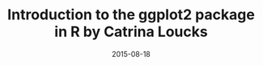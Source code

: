---
title: Introduction to the ggplot2 package in R by Catrina Loucks
text: Learn to use R to make visually appealing and reproducible plots!
location:  Simon Fraser University (Burnaby Campus) SSB 7172
link: https://github.com/ttimbers/studyGroup/issues/6
date: 2015-08-18

---